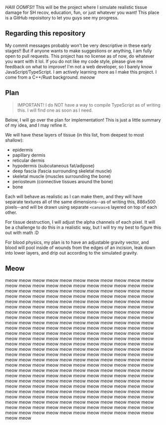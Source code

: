 *HAIII OOMFS!!* This will be the project where I simulate realistic tissue damage for SH recov, education, fun, or just whatever you want! This place is a GitHub repoisitory to let you guys see my progress.

## Regarding this repository

My commit messages probably won't be very descriptive in these early stages!! But if anyone wants to make suggestions or anything, I am fully open to pull requests. This project has no license as of now, do whatever you want with it lol. If you do not like my code style, please give me feedback on what to improve! I'm not a web developer, so I barely know JavaScript/TypeScript. I am actively learning more as I make this project. I come from a C++/Rust background. *meoow*

## Plan

> IMPORTANT! I do NOT have a way to compile TypeScript as of writing this. I will find one as soon as I need.

Below, I will go over the plan for implementation! This is just a little summary of my idea, and I may refine it.

We will have these layers of tissue (in this list, from deepest to most shallow):
- epidermis
- papillary dermis
- reticular dermis
- hypodermis (subcutaneous fat/adipose)
- deep fascia (fascia surrounding skeletal muscle)
- skeletal muscle (muscles surrounding the bone)
- periosteum (connective tissues around the bone)
- bone

Each will behave as realistic as I can make them, and they will have separate textures all of the same dimensions--as of writing this, 886x500 pixels--and will be drawn using separate `<canvas>`s layered on top of each other.

For tissue destruction, I will adjust the alpha channels of each pixel. It will be a challenge to do this in a realistic way, but I will try my best to figure this out with math :D

For blood physics, my plan is to have an adjustable gravity vector, and blood will pool inside of wounds from the edges of an incision, leak down into lower layers, and drip out according to the simulated gravity.

## Meow

meow meow meow meow meow meow meow meow meow meow meow meow meow meow meow meow meow meow meow meow meow meow meow meow meow meow meow meow meow meow meow meow meow meow meow meow meow meow meow meow meow meow meow meow meow meow meow meow meow meow meow meow meow meow meow meow meow meow meow meow meow meow meow meow meow meow meow meow meow meow meow meow meow meow meow meow meow meow meow meow meow meow meow meow meow meow meow meow meow meow meow meow meow meow meow meow meow meow meow meow meow meow meow meow meow meow meow meow meow meow meow meow meow meow meow meow meow meow meow meow meow meow meow meow meow meow meow meow meow meow meow meow meow meow meow meow meow meow meow meow meow meow meow meow meow meow meow meow meow meow meow meow meow meow meow meow meow meow meow meow meow meow meow meow meow meow meow meow meow meow meow meow meow meow meow meow meow meow meow meow meow meow meow meow meow meow meow meow meow meow meow meow meow meow meow meow meow meow meow meow meow meow meow meow meow meow meow meow meow meow meow meow meow meow meow meow meow meow meow meow meow meow meow meow meow meow meow meow meow meow meow meow meow meow meow meow meow meow meow meow meow meow meow meow meow meow meow meow meow meow meow meow meow meow meow meow meow meow meow meow meow meow meow meow meow meow meow meow meow meow meow meow meow meow meow meow meow meow meow meow meow meow meow meow meow meow meow meow 